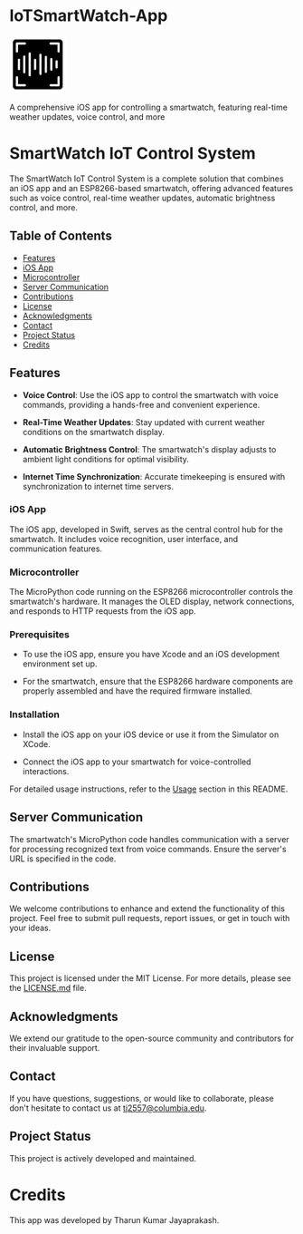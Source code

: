# IoTSmartWatch-App
<img src="project_image.png" width="100">

A comprehensive iOS app for controlling a smartwatch, featuring real-time weather updates, voice control, and more
# SmartWatch IoT Control System

The SmartWatch IoT Control System is a complete solution that combines an iOS app and an ESP8266-based smartwatch, offering advanced features such as voice control, real-time weather updates, automatic brightness control, and more.

## Table of Contents

- [Features](#features)
- [iOS App](#ios-app)
- [Microcontroller](#microcontroller)
- [Server Communication](#server-communication)
- [Contributions](#contributions)
- [License](#license)
- [Acknowledgments](#acknowledgments)
- [Contact](#contact)
- [Project Status](#project-status)
- [Credits](#credits)


## Features

- **Voice Control**: Use the iOS app to control the smartwatch with voice commands, providing a hands-free and convenient experience.

- **Real-Time Weather Updates**: Stay updated with current weather conditions on the smartwatch display.

- **Automatic Brightness Control**: The smartwatch's display adjusts to ambient light conditions for optimal visibility.

- **Internet Time Synchronization**: Accurate timekeeping is ensured with synchronization to internet time servers.

### iOS App

The iOS app, developed in Swift, serves as the central control hub for the smartwatch. It includes voice recognition, user interface, and communication features.

### Microcontroller

The MicroPython code running on the ESP8266 microcontroller controls the smartwatch's hardware. It manages the OLED display, network connections, and responds to HTTP requests from the iOS app.

### Prerequisites

- To use the iOS app, ensure you have Xcode and an iOS development environment set up.

- For the smartwatch, ensure that the ESP8266 hardware components are properly assembled and have the required firmware installed.

### Installation

- Install the iOS app on your iOS device or use it from the Simulator on XCode.

- Connect the iOS app to your smartwatch for voice-controlled interactions.

For detailed usage instructions, refer to the [Usage](#usage) section in this README.

## Server Communication

The smartwatch's MicroPython code handles communication with a server for processing recognized text from voice commands. Ensure the server's URL is specified in the code.

## Contributions

We welcome contributions to enhance and extend the functionality of this project. Feel free to submit pull requests, report issues, or get in touch with your ideas.

## License

This project is licensed under the MIT License. For more details, please see the [LICENSE.md](LICENSE.md) file.

## Acknowledgments

We extend our gratitude to the open-source community and contributors for their invaluable support.

## Contact

If you have questions, suggestions, or would like to collaborate, please don't hesitate to contact us at tj2557@columbia.edu.

## Project Status

This project is actively developed and maintained.

# Credits
This app was developed by Tharun Kumar Jayaprakash.

